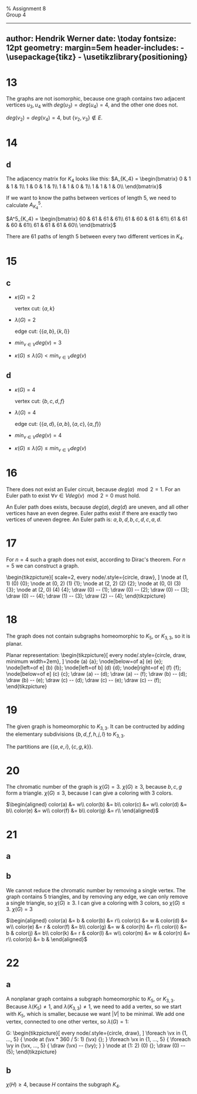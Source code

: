 % Assignment 8\
	Group 4

---
author: Hendrik Werner
date: \today
fontsize: 12pt
geometry: margin=5em
header-includes:
	- \usepackage{tikz}
	- \usetikzlibrary{positioning}
---

# 13

The graphs are not isomorphic, because one graph contains two adjacent vertices $u_3, u_4$ with $deg(u_3) = deg(u_4) = 4$, and the other one does not.

$deg(v_2) = deg(v_4) = 4$, but $\{v_2, v_3\} \not \in E$.

# 14
## d
The adjacency matrix for $K_4$ looks like this:
$A_{K_4} = \begin{bmatrix}
	0 & 1 & 1 & 1\\
	1 & 0 & 1 & 1\\
	1 & 1 & 0 & 1\\
	1 & 1 & 1 & 0\\
\end{bmatrix}$

If we want to know the paths between vertices of length 5, we need to calculate $A^5_{K_4}$.

$A^5_{K_4} = \begin{bmatrix}
	60 & 61 & 61 & 61\\
	61 & 60 & 61 & 61\\
	61 & 61 & 60 & 61\\
	61 & 61 & 61 & 60\\
\end{bmatrix}$

There are 61 paths of length 5 between every two different vertices in $K_4$.

# 15
## c
* $\kappa(G) = 2$

	vertex cut: $\{a, k\}$
* $\lambda(G) = 2$

	edge cut: $\{\{a, b\}, \{k, l\}\}$
* $min_{v \in V} deg(v) = 3$
* $\kappa(G) \leq \lambda(G) < min_{v \in V} deg(v)$

## d
* $\kappa(G) = 4$

	vertex cut: $\{b, c, d, f\}$
* $\lambda(G) = 4$

	edge cut: $\{\{a, d\}, \{a, b\}, \{a, c\}, \{a, f\}\}$
* $min_{v \in V} deg(v) = 4$
* $\kappa(G) \leq \lambda(G) \leq min_{v \in V} deg(v)$

# 16

There does not exist an Euler circuit, because $deg(a) \mod 2 = 1$. For an Euler path to exist $\forall v \in V deg(v) \mod 2 = 0$ must hold.

An Euler path does exists, because $deg(a), deg(d)$ are uneven, and all other vertices have an even degree. Euler paths exist if there are exactly two vertices of uneven degree. An Euler path is: $a, b, d, b, c, d, c, a, d$.

# 17

For $n = 4$ such a graph does not exist, according to Dirac's theorem. For $n = 5$ we can construct a graph.

\begin{tikzpicture}[
	scale=2,
	every node/.style={circle, draw},
]
	\node at (1, 1) (0) {0};
	\node at (0, 2) (1) {1};
	\node at (2, 2) (2) {2};
	\node at (0, 0) (3) {3};
	\node at (2, 0) (4) {4};
	\draw (0) -- (1);
	\draw (0) -- (2);
	\draw (0) -- (3);
	\draw (0) -- (4);
	\draw (1) -- (3);
	\draw (2) -- (4);
\end{tikzpicture}

# 18

The graph does not contain subgraphs homeomorphic to $K_5$, or $K_{3, 3}$, so it is planar.

Planar representation:
\begin{tikzpicture}[
	every node/.style={circle, draw, minimum width=2em},
]
	\node (a) {a};
	\node[below=of a] (e) {e};
	\node[left=of e] (b) {b};
	\node[left=of b] (d) {d};
	\node[right=of e] (f) {f};
	\node[below=of e] (c) {c};
	\draw (a) -- (d);
	\draw (a) -- (f);
	\draw (b) -- (d);
	\draw (b) -- (e);
	\draw (c) -- (d);
	\draw (c) -- (e);
	\draw (c) -- (f);
\end{tikzpicture}

# 19

The given graph is homeomorphic to $K_{3, 3}$. It can be contructed by adding the elementary subdivisions $\{b, d, f, h, j, l\}$ to $K_{3, 3}$.

The partitions are $\{\{a, e, i\}, \{c, g, k\}\}$.

# 20

The chromatic number of the graph is $\chi(G) = 3$. $\chi(G) \geq 3$, because $b, c, g$ form a triangle. $\chi(G) \leq 3$, because I can give a coloring with 3 colors.

$\begin{aligned}
	color(a) &= w\\
	color(b) &= b\\
	color(c) &= w\\
	color(d) &= b\\
	color(e) &= w\\
	color(f) &= b\\
	color(g) &= r\\
\end{aligned}$

# 21
## a
## b
We cannot reduce the chromatic number by removing a single vertex. The graph contains 5 triangles, and by removing any edge, we can only remove a single triangle, so $\chi(G) \geq 3$. I can give a coloring with 3 colors, so $\chi(G) \leq 3$. $\chi(G) = 3$

$\begin{aligned}
	color(a) &= b &
	color(b) &= r\\
	color(c) &= w &
	color(d) &= w\\
	color(e) &= r &
	color(f) &= b\\
	color(g) &= w &
	color(h) &= r\\
	color(i) &= b &
	color(j) &= b\\
	color(k) &= r &
	color(l) &= w\\
	color(m) &= w &
	color(n) &= r\\
	color(o) &= b &
\end{aligned}$

# 22
## a
A nonplanar graph contains a subgraph homeomorphic to $K_5$, or $K_{3, 3}$. Because $\lambda(K_5) \neq 1$, and $\lambda(K_{3, 3}) \neq 1$, we need to add a vertex, so we start with $K_5$, which is smaller, because we want $|V|$ to be minimal. We add one vertex, connected to one other vertex, so $\lambda(G) = 1$:

G:
\begin{tikzpicture}[
	every node/.style={circle, draw},
]
	\foreach \vx in {1, ..., 5} {
		\node at (\vx * 360 / 5: 1) (\vx) {};
	}
	\foreach \vx in {1, ..., 5} {
		\foreach \vy  in {\vx, ..., 5} {
			\draw (\vx) -- (\vy);
		}
	}
	\node at (1: 2) (0) {};
	\draw (0) -- (5);
\end{tikzpicture}

## b
$\chi(H) \geq 4$, because $H$ contains the subgraph $K_4$.
